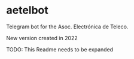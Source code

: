 # aetelbot

Telegram bot for the Asoc. Electrónica de Teleco.

New version created in 2022

TODO: This Readme needs to be expanded
